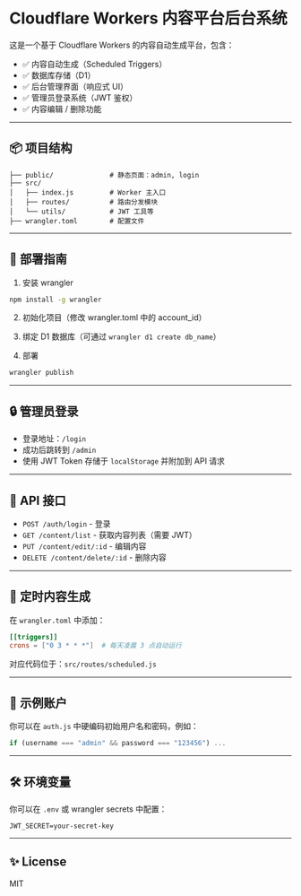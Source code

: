 # Cloudflare Workers 内容平台后台系统

这是一个基于 Cloudflare Workers 的内容自动生成平台，包含：

- ✅ 内容自动生成（Scheduled Triggers）
- ✅ 数据库存储（D1）
- ✅ 后台管理界面（响应式 UI）
- ✅ 管理员登录系统（JWT 鉴权）
- ✅ 内容编辑 / 删除功能

---

## 📦 项目结构

```
├── public/              # 静态页面：admin, login
├── src/
│   ├── index.js         # Worker 主入口
│   ├── routes/          # 路由分发模块
│   └── utils/           # JWT 工具等
├── wrangler.toml        # 配置文件
```

---

## 🚀 部署指南

1. 安装 wrangler
```bash
npm install -g wrangler
```

2. 初始化项目（修改 wrangler.toml 中的 account_id）

3. 绑定 D1 数据库（可通过 `wrangler d1 create db_name`）

4. 部署
```bash
wrangler publish
```

---

## 🔒 管理员登录

- 登录地址：`/login`
- 成功后跳转到 `/admin`
- 使用 JWT Token 存储于 `localStorage` 并附加到 API 请求

---

## 🧩 API 接口

- `POST /auth/login` - 登录
- `GET /content/list` - 获取内容列表（需要 JWT）
- `PUT /content/edit/:id` - 编辑内容
- `DELETE /content/delete/:id` - 删除内容

---

## 📅 定时内容生成

在 `wrangler.toml` 中添加：

```toml
[[triggers]]
crons = ["0 3 * * *"]  # 每天凌晨 3 点自动运行
```

对应代码位于：`src/routes/scheduled.js`

---

## 🧪 示例账户

你可以在 `auth.js` 中硬编码初始用户名和密码，例如：

```js
if (username === "admin" && password === "123456") ...
```

---

## 🛠 环境变量

你可以在 `.env` 或 wrangler secrets 中配置：

```
JWT_SECRET=your-secret-key
```

---

## ✨ License

MIT
